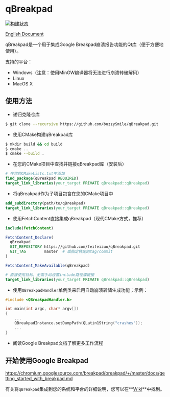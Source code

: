 # qBreakpad

[![构建状态](https://travis-ci.org/buzzySmile/qBreakpad.svg?branch=master)](https://travis-ci.org/buzzySmile/qBreakpad)

[English Document](README.md)

qBreakpad是一个用于集成Google Breakpad崩溃报告功能的Qt库（便于方便地使用）。

支持的平台：
* Windows（注意：使用MinGW编译器将无法进行崩溃转储解码）
* Linux
* MacOS X

使用方法
----------------
* 递归克隆仓库
```bash
$ git clone --recursive https://github.com/buzzySmile/qBreakpad.git
```

* 使用CMake构建qBreakpad库
```bash
$ mkdir build && cd build
$ cmake ..
$ cmake --build .
```

* 在您的CMake项目中查找并链接qBreakpad库（安装后）
```cmake
# 在您的CMakeLists.txt中添加
find_package(qBreakpad REQUIRED)
target_link_libraries(your_target PRIVATE qBreakpad::qBreakpad)
```

* 将qBreakpad作为子项目包含在您的CMake项目中
```cmake
add_subdirectory(path/to/qBreakpad)
target_link_libraries(your_target PRIVATE qBreakpad::qBreakpad)
```

* 使用FetchContent直接集成qBreakpad（现代CMake方式，推荐）
```cmake
include(FetchContent)

FetchContent_Declare(
  qBreakpad
  GIT_REPOSITORY https://github.com/feifeizuo/qBreakpad.git
  GIT_TAG        master  # 或指定特定的tag/commit
)

FetchContent_MakeAvailable(qBreakpad)

# 直接使用目标，无需手动设置include路径或链接
target_link_libraries(your_target PRIVATE qBreakpad::qBreakpad)
```

* 使用`QBreakpadHandler`单例类来启用自动崩溃转储生成功能；示例：
```c++
#include <QBreakpadHandler.h>

int main(int argc, char* argv[])
{
    ...
    QBreakpadInstance.setDumpPath(QLatin1String("crashes"));
    ...
}
```

* 阅读Google Breakpad文档了解更多工作流程

开始使用Google Breakpad
----------------
https://chromium.googlesource.com/breakpad/breakpad/+/master/docs/getting_started_with_breakpad.md

有关将`qBreakpad`集成到您的系统和平台的详细说明，您可以在**[Wiki](https://github.com/buzzySmile/qBreakpad/wiki)**中找到。
